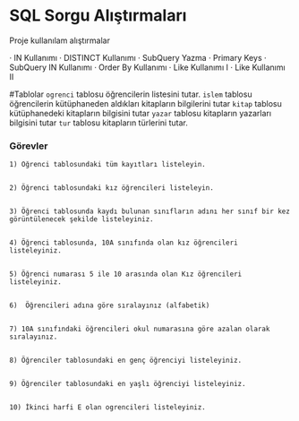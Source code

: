 # SQL Sorgu Alıştırmaları

Proje kullanılam alıştırmalar

· IN Kullanımı
· DISTINCT Kullanımı
· SubQuery Yazma
· Primary Keys
· SubQuery IN Kullanımı
· Order By Kullanımı
· Like Kullanımı I
· Like Kullanımı II


#Tablolar
`ogrenci` tablosu öğrencilerin listesini tutar.
`islem` tablosu öğrencilerin kütüphaneden aldıkları kitapların bilgilerini tutar
`kitap` tablosu kütüphanedeki kitapların bilgisini tutar
`yazar` tablosu kitapların yazarları bilgisini tutar
`tur` tablosu kitapların türlerini tutar.


### Görevler




	1) Öğrenci tablosundaki tüm kayıtları listeleyin.

	
	2) Öğrenci tablosundaki kız öğrencileri listeleyin.
	
	
	3) Öğrenci tablosunda kaydı bulunan sınıfların adını her sınıf bir kez görüntülenecek şekilde listeleyiniz. 
	
	
	4) Öğrenci tablosunda, 10A sınıfında olan kız öğrencileri listeleyiniz.
	
	
	5) Öğrenci numarası 5 ile 10 arasında olan Kız öğrencileri listeleyiniz.
	
	
	6)  Öğrencileri adına göre sıralayınız (alfabetik)
	
	
	7) 10A sınıfındaki öğrencileri okul numarasına göre azalan olarak sıralayınız.
	
	
	8) Öğrenciler tablosundaki en genç öğrenciyi listeleyiniz.
	
	
	9) Öğrenciler tablosundaki en yaşlı öğrenciyi listeleyiniz.
	
	
	10) İkinci harfi E olan ogrencileri listeleyiniz.


